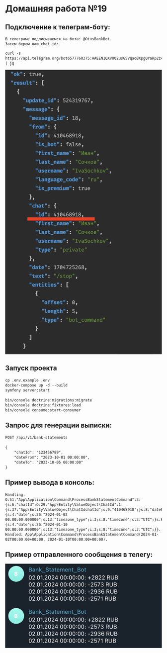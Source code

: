 # Домашняя работа №19

## Подключение к телеграм-боту:

```
В телеграме подписываемся на бота: @OtusBankBot.
Затем берем наш chat_id:
```
```
curl -s https://api.telegram.org/bot6577760375:AAEEN1QXVU02usGSVqaoBXpgQYaRp2z4KIw/getUpdates | jq
```
![Screenshot](./example.png)


## Запуск проекта

```shell
cp .env.example .env
docker-compose up -d --build
symfony server:start

bin/console doctrine:migrations:migrate
bin/console doctrine:fixtures:load
bin/console consume:start-consumer
```

## Запрос для генерации выписки:

```
POST /api/v1/bank-statements

{
    "chatId": "123456789",
    "dateFrom": "2023-10-01 00:00:00",
    "dateTo": "2023-10-05 00:00:00"
}
```

## Пример вывода в консоль:

```
Handling: O:51:"App\Application\Command\ProcessBankStatementCommand":3:{s:6:"chatId";O:29:"App\Entity\ValueObject\ChatId":1:{s:37:"App\Entity\ValueObject\ChatIdchatId";s:9:"410468918";}s:8:"dateFrom";O:8:"DateTime":3:{s:4:"date";s:26:"2024-01-02 00:00:00.000000";s:13:"timezone_type";i:3;s:8:"timezone";s:3:"UTC";}s:6:"dateTo";O:8:"DateTime":3:{s:4:"date";s:26:"2024-01-10 00:00:00.000000";s:13:"timezone_type";i:3;s:8:"timezone";s:3:"UTC";}}.
Handled: App\Application\Command\ProcessBankStatementCommand(2024-01-02T00:00:00+00:00, 2024-01-10T00:00:00+00:00).
```

## Пример отправленного сообщения в телегу:

![Screenshot](./msg.png)